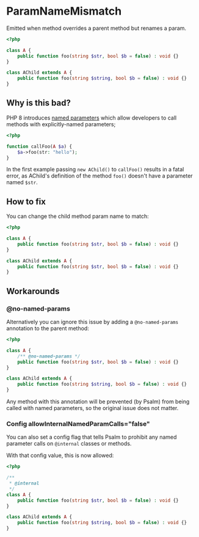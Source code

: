 # ParamNameMismatch

Emitted when method overrides a parent method but renames a param.

```php
<?php

class A {
    public function foo(string $str, bool $b = false) : void {}
}

class AChild extends A {
    public function foo(string $string, bool $b = false) : void {}
}
```

## Why is this bad?

PHP 8 introduces [named parameters](https://wiki.php.net/rfc/named_params) which allow developers to call methods with explicitly-named parameters;

```php
<?php

function callFoo(A $a) {
    $a->foo(str: "hello");
}
```

In the first example passing `new AChild()` to `callFoo()` results in a fatal error, as AChild's definition of the method `foo()` doesn't have a parameter named `$str`.

## How to fix

You can change the child method param name to match:

```php
<?php

class A {
    public function foo(string $str, bool $b = false) : void {}
}

class AChild extends A {
    public function foo(string $str, bool $b = false) : void {}
}
```

## Workarounds

### @no-named-params

Alternatively you can ignore this issue by adding a `@no-named-params` annotation to the parent method:

```php
<?php

class A {
    /** @no-named-params */
    public function foo(string $str, bool $b = false) : void {}
}

class AChild extends A {
    public function foo(string $string, bool $b = false) : void {}
}
```

Any method with this annotation will be prevented (by Psalm) from being called with named parameters, so the original issue does not matter.

### Config allowInternalNamedParamCalls="false"

You can also set a config flag that tells Psalm to prohibit any named parameter calls on `@internal` classes or methods.

With that config value, this is now allowed:

```php
<?php

/**
 * @internal
 */
class A {
    public function foo(string $str, bool $b = false) : void {}
}

class AChild extends A {
    public function foo(string $string, bool $b = false) : void {}
}
```
